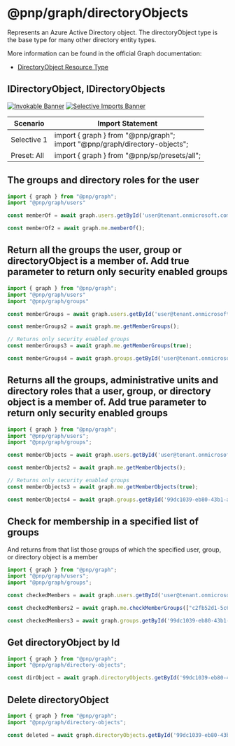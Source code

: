 # @pnp/graph/directoryObjects

Represents an Azure Active Directory object. The directoryObject type is the base type for many other directory entity types.

More information can be found in the official Graph documentation:

- [DirectoryObject Resource Type](https://docs.microsoft.com/en-us/graph/api/resources/directoryobject?view=graph-rest-1.0)

## IDirectoryObject, IDirectoryObjects
[![Invokable Banner](https://img.shields.io/badge/Invokable-informational.svg)](../concepts/invokable.md) [![Selective Imports Banner](https://img.shields.io/badge/Selective%20Imports-informational.svg)](../concepts/selective-imports.md)  

|Scenario|Import Statement|
|--|--|
|Selective 1|import { graph } from "@pnp/graph";<br />import "@pnp/graph/directory-objects";|
|Preset: All|import { graph } from "@pnp/sp/presets/all";|

## The groups and directory roles for the user

```TypeScript
import { graph } from "@pnp/graph";
import "@pnp/graph/users"

const memberOf = await graph.users.getById('user@tenant.onmicrosoft.com').memberOf();

const memberOf2 = await graph.me.memberOf();

```

## Return all the groups the user, group or directoryObject is a member of. Add true parameter to return only security enabled groups

```TypeScript
import { graph } from "@pnp/graph";
import "@pnp/graph/users"
import "@pnp/graph/groups"

const memberGroups = await graph.users.getById('user@tenant.onmicrosoft.com').getMemberGroups();

const memberGroups2 = await graph.me.getMemberGroups();

// Returns only security enabled groups
const memberGroups3 = await graph.me.getMemberGroups(true);

const memberGroups4 = await graph.groups.getById('user@tenant.onmicrosoft.com').getMemberGroups();

```

## Returns all the groups, administrative units and directory roles that a user, group, or directory object is a member of. Add true parameter to return only security enabled groups

```TypeScript
import { graph } from "@pnp/graph";
import "@pnp/graph/users";
import "@pnp/graph/groups";

const memberObjects = await graph.users.getById('user@tenant.onmicrosoft.com').getMemberObjects();

const memberObjects2 = await graph.me.getMemberObjects();

// Returns only security enabled groups
const memberObjects3 = await graph.me.getMemberObjects(true);

const memberObjects4 = await graph.groups.getById('99dc1039-eb80-43b1-a09e-250d50a80b26').getMemberObjects();
```

## Check for membership in a specified list of groups

And returns from that list those groups of which the specified user, group, or directory object is a member

```TypeScript
import { graph } from "@pnp/graph";
import "@pnp/graph/users";
import "@pnp/graph/groups";

const checkedMembers = await graph.users.getById('user@tenant.onmicrosoft.com').checkMemberGroups(["c2fb52d1-5c60-42b1-8c7e-26ce8dc1e741","2001bb09-1d46-40a6-8176-7bb867fb75aa"]);

const checkedMembers2 = await graph.me.checkMemberGroups(["c2fb52d1-5c60-42b1-8c7e-26ce8dc1e741","2001bb09-1d46-40a6-8176-7bb867fb75aa"]);

const checkedMembers3 = await graph.groups.getById('99dc1039-eb80-43b1-a09e-250d50a80b26').checkMemberGroups(["c2fb52d1-5c60-42b1-8c7e-26ce8dc1e741","2001bb09-1d46-40a6-8176-7bb867fb75aa"]);
```

## Get directoryObject by Id

```TypeScript
import { graph } from "@pnp/graph";
import "@pnp/graph/directory-objects";

const dirObject = await graph.directoryObjects.getById('99dc1039-eb80-43b1-a09e-250d50a80b26');

```

## Delete directoryObject

```TypeScript
import { graph } from "@pnp/graph";
import "@pnp/graph/directory-objects";

const deleted = await graph.directoryObjects.getById('99dc1039-eb80-43b1-a09e-250d50a80b26').delete()

```
